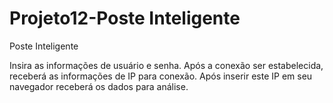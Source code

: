 # Projeto12-Poste Inteligente
Poste Inteligente

Insira as informações de usuário e senha. Após a conexão ser estabelecida, receberá as informações de IP para conexão. Após inserir este IP em seu navegador receberá os dados para análise.